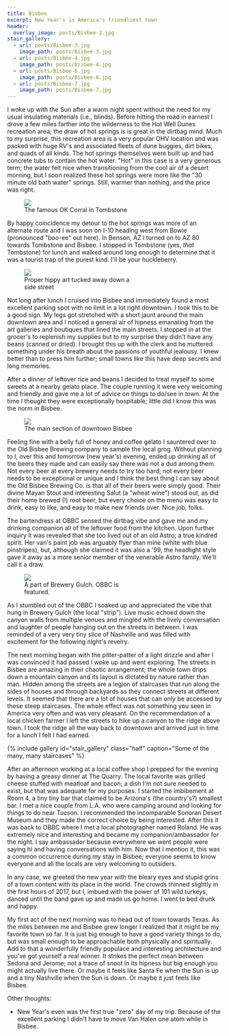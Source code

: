 ```yaml
---
title: Bisbee
excerpt: New Year's in America's friendliest town
header:
  overlay_image: posts/Bisbee-2.jpg
stair_gallery:
  - url: posts/Bisbee-3.jpg
    image_path: posts/Bisbee-3.jpg
  - url: posts/Bisbee-4.jpg
    image_path: posts/Bisbee-4.jpg
  - url: posts/Bisbee-6.jpg
    image_path: posts/Bisbee-6.jpg
  - url: posts/Bisbee-7.jpg
    image_path: posts/Bisbee-7.jpg
---
```


I woke up with the Sun after a warm night spent without the need for
my usual insulating materials (i.e., blinds). Before hitting the road
in earnest I drove a few miles farther into the wilderness to the Hot
Well Dunes recreation area; the draw of hot springs is is great in the
dirtbag mind. Much to my surprise, this recreation area is a very
popular OHV location and was packed with huge RV's and associated
fleets of dune buggies, dirt bikes, and quads of all kinds. The hot
springs themselves were built up and had concrete tubs to contain the
hot water. "Hot" in this case is a very generous term; the water felt
nice when transitioning from the cool air of a desert morning, but I
soon realized these hot springs were more like the "30 minute old bath
water" springs. Still, warmer than nothing, and the price was right.

<figure class="align-left" style="width:50%">
 <a href="{{ site.url }}{{ site.baseurl }}/images/posts/Bisbee-1.jpg">
 <img src="{{ site.url }}{{ site.baseurl }}/images/posts/Bisbee-1.jpg">
 </a>
 <figcaption>The famous OK Corral in Tombstone</figcaption>
</figure>

By happy coincidence my detour to the hot springs was more of an
alternate route and I was soon on I-10 heading west from Bowie
(pronounced "boo-ee" out here). In Benson, AZ I turned on to AZ 80
towards Tombstone and Bisbee. I stopped in Tombstone (yes, *that*
Tombstone) for lunch and walked around long enough to determine that
it was a tourist trap of the purest kind. I'll be your huckleberry.

<figure class="align-right" style="width:50%">
 <a href="{{ site.url }}{{ site.baseurl }}/images/posts/Bisbee-2.jpg">
 <img src="{{ site.url }}{{ site.baseurl }}/images/posts/Bisbee-2.jpg">
 </a>
 <figcaption>Proper hippy art tucked away down a side street</figcaption>
</figure>

Not long after lunch I cruised into Bisbee and immediately found a
most excellent parking spot with no limit in a lot right downtown. I
took this to be a good sign. My legs got stretched with a short jaunt
around the main downtown area and I noticed a general air of hipness
emanating from the art galleries and boutiques that lined the main
streets. I stopped in at the grocer's to replenish my supplies but to
my surprise they didn't have any beans (canned or dried). I brought
this up with the clerk and he muttered something under his breath
about the passions of youthful jealousy. I knew better than to press
him further; small towns like this have deep secrets and long
memories.

After a dinner of leftover rice and beans I decided to treat myself to
some sweets at a nearby gelato place. The couple running it were very
welcoming and friendly and gave me a lot of advice on things to do/see
in town. At the time I thought they were exceptionally hospitable;
little did I know this was the norm in Bisbee.

<figure class="align-center" style="width:100%">
 <a href="{{ site.url }}{{ site.baseurl }}/images/posts/Bisbee-5.jpg">
 <img src="{{ site.url }}{{ site.baseurl }}/images/posts/Bisbee-5.jpg">
 </a>
 <figcaption>The main section of downtown Bisbee</figcaption>
</figure>

Feeling fine with a belly full of honey and coffee gelato I sauntered
over to the Old Bisbee Brewing company to sample the local
grog. Without planning to I, over this and tomorrow (new year's)
evening, ended up drinking all of the beers they made and can easily
say there was not a dud among them. Not every beer at every brewery
needs to try too hard; not every beer needs to be exceptional or
unique and I think the best thing I can say about the Old Bisbee
Brewing Co. is that all of their beers were simply good. Their divine
Mayan Stout and interesting Salut (a "wheat wine") stood out, as did
their home brewed (!) root beer, but every choice on the menu was easy
to drink, easy to like, and easy to make new friends over. Nice job,
folks.

The bartendress at OBBC sensed the dirtbag vibe and gave me and my
drinking companion all of the leftover food from the kitchen. Upon
further inquiry it was revealed that she too lived out of an old
Astro; a true kindred spirit. Her van's paint job was arguably flyer
than mine (white with blue pinstripes), but, although she claimed it
was also a '99, the headlight style gave it away as a more senior
member of the venerable Astro family. We'll call it a draw.

<figure class="align-left" style="width:50%">
 <a href="{{ site.url }}{{ site.baseurl }}/images/posts/Bisbee-8.jpg">
 <img src="{{ site.url }}{{ site.baseurl }}/images/posts/Bisbee-8.jpg">
 </a>
 <figcaption>A part of Brewery Gulch. OBBC is featured.</figcaption>
</figure>

As I stumbled out of the OBBC I soaked up and appreciated the vibe
that hung in Brewery Gulch (the local "strip"). Live music echoed
down the canyon walls from multiple venues and mingled with the lively
conversation and laughter of people hanging out on the streets in
between. I was reminded of a very very tiny slice of Nashville and was
filled with excitement for the following night's revelry.

The next morning began with the pitter-patter of a light drizzle and
after I was convinced it had passed I woke up and went exploring. The
streets in Bisbee are amazing in their chaotic arrangement; the whole
town drips down a mountain canyon and its layout is dictated by nature
rather than man. Hidden among the streets are a legion of staircases
that run along the sides of houses and through backyards as they
connect streets at different levels. It seemed that there are a lot of
houses that can only be accessed by these steep staircases. The whole
effect was not something you seen in America very often and was very
pleasant. On the recommendation of a local chicken farmer I left the
streets to hike up a canyon to the ridge above town. I took the ridge
all the way back to downtown and arrived just in time for a lunch I
felt I had earned.

{% include gallery id="stair_gallery" class="half" caption="Some of the many, many staircases" %}

After an afternoon working at a local coffee shop I prepped for the
evening by having a greasy dinner at The Quarry. The local favorite
was grilled cheese stuffed with meatloaf and bacon; a dish I'm not
sure needed to exist, but that was adequate for my purposes. I started
the imbibement at Room 4, a tiny tiny bar that claimed to be Arizona's
(the country's?)  smallest bar. I met a nice couple from L.A. who were
camping around and looking for things to do near Tucson. I recommended
the incomparable Sonoran Desert Museum and they made the correct
choice by being interested. After this it was back to OBBC where I met
a local photographer named Roland. He was extremely nice and
interesting and became my companion/ambassador for the night. I say
ambassador because everywhere we went people were saying hi and having
conversations with him. Now that I mention it, this was a common
occurrence during my stay in Bisbee; everyone seems to know everyone
and all the locals are very welcoming to outsiders.

In any case, we greeted the new year with the bleary eyes and stupid
grins of a town content with its place in the world. The crowds
thinned slightly in the first hours of 2017, but I, imbued with the
power of 101 wild turkeys, danced until the band gave up and made us
go home. I went to bed drunk and happy.

My first act of the next morning was to head out of town towards
Texas. As the miles between me and Bisbee grew longer I realized that
it might be my favorite town so far. It is just big enough to have a
good variety things to do, but was small enough to be approachable both
physically and spiritually. Add to that a wonderfully friendly
populace and interesting architecture and you've got yourself a real
winner. It strikes the perfect mean between Sedona and Jerome; not a
trace of snoot in its hipness but big enough you might actually live
there. Or maybe it feels like Santa Fe when the Sun is up and a tiny
Nashville when the Sun is down. Or maybe it just feels like Bisbee.

Other thoughts:

* New Year's even was the first true "zero" day of my trip. Because of
  the excellent parking I didn't have to move Van Halen one atom while
  in Bisbee.